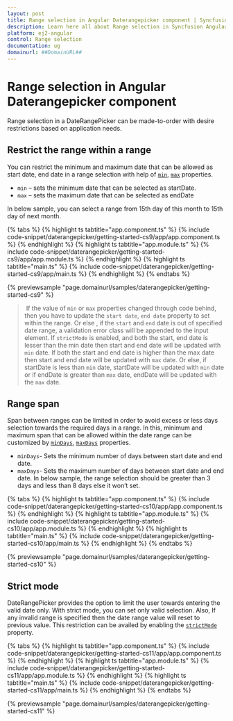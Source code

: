 ```yaml
---
layout: post
title: Range selection in Angular Daterangepicker component | Syncfusion
description: Learn here all about Range selection in Syncfusion Angular Daterangepicker component of Syncfusion Essential JS 2 and more.
platform: ej2-angular
control: Range selection 
documentation: ug
domainurl: ##DomainURL##
---
```


# Range selection in Angular Daterangepicker component

Range selection in a DateRangePicker can be made-to-order with desire restrictions based on application needs.

## Restrict the range within a range

You can restrict the minimum and maximum date that can be allowed as start date, end date in a range selection with help of [`min`](https://ej2.syncfusion.com/angular/documentation/api/daterangepicker#min), [`max`](https://ej2.syncfusion.com/angular/documentation/api/daterangepicker#max) properties.
* `min` – sets the minimum date that can be selected as startDate.
* `max` – sets the maximum date that can be selected as endDate

In below sample, you can select a range from 15th day of this month to 15th day of next month.

{% tabs %}
{% highlight ts tabtitle="app.component.ts" %}
{% include code-snippet/daterangepicker/getting-started-cs9/app/app.component.ts %}
{% endhighlight %}
{% highlight ts tabtitle="app.module.ts" %}
{% include code-snippet/daterangepicker/getting-started-cs9/app/app.module.ts %}
{% endhighlight %}
{% highlight ts tabtitle="main.ts" %}
{% include code-snippet/daterangepicker/getting-started-cs9/app/main.ts %}
{% endhighlight %}
{% endtabs %}
  
{% previewsample "page.domainurl/samples/daterangepicker/getting-started-cs9" %}

> If the value of `min` or `max` properties changed through code behind, then you have to update the `start date`, `end date` property to set within the range. Or else , if the `start` and `end` date is out of specified date range, a validation error class will be appended to the input element. If `strictMode` is enabled, and both the start, end date is lesser than the min date then start and end date will be updated with `min` date. If both the start and end date is higher than the max date then start and end date will be updated with `max` date. Or else, if startDate is less than `min` date, startDate will be updated with `min` date or if endDate is greater than `max` date, endDate will be updated with the `max` date.

## Range span

Span between ranges can be limited in order to avoid excess or less days selection towards the required days in a range.
In this, minimum and maximum span that can be allowed within the date range can be customized by [`minDays`](https://ej2.syncfusion.com/angular/documentation/api/daterangepicker#mindays-number), [`maxDays`](https://ej2.syncfusion.com/angular/documentation/api/daterangepicker#maxdays-number) properties.
* `minDays`- Sets the minimum number of days between start date and end date.
* `maxDays`- Sets the maximum number of days between start date and end date.
In below sample, the range selection should be greater than 3 days and less than 8 days else it won’t set.

{% tabs %}
{% highlight ts tabtitle="app.component.ts" %}
{% include code-snippet/daterangepicker/getting-started-cs10/app/app.component.ts %}
{% endhighlight %}
{% highlight ts tabtitle="app.module.ts" %}
{% include code-snippet/daterangepicker/getting-started-cs10/app/app.module.ts %}
{% endhighlight %}
{% highlight ts tabtitle="main.ts" %}
{% include code-snippet/daterangepicker/getting-started-cs10/app/main.ts %}
{% endhighlight %}
{% endtabs %}
  
{% previewsample "page.domainurl/samples/daterangepicker/getting-started-cs10" %}

## Strict mode

DateRangePicker provides the option to limit the user towards entering the valid date only.
With strict mode, you can set only valid selection. Also, If any invalid range is specified then the date range value will reset to previous value.
This restriction can be availed by enabling the [`strictMode`](https://ej2.syncfusion.com/angular/documentation/api/daterangepicker#strictmode) property.

{% tabs %}
{% highlight ts tabtitle="app.component.ts" %}
{% include code-snippet/daterangepicker/getting-started-cs11/app/app.component.ts %}
{% endhighlight %}
{% highlight ts tabtitle="app.module.ts" %}
{% include code-snippet/daterangepicker/getting-started-cs11/app/app.module.ts %}
{% endhighlight %}
{% highlight ts tabtitle="main.ts" %}
{% include code-snippet/daterangepicker/getting-started-cs11/app/main.ts %}
{% endhighlight %}
{% endtabs %}
  
{% previewsample "page.domainurl/samples/daterangepicker/getting-started-cs11" %}
